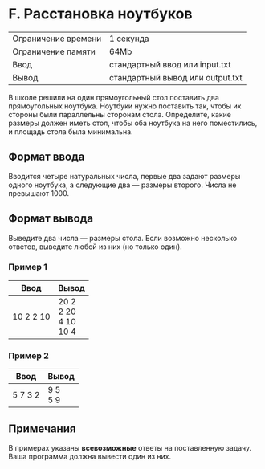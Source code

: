 # F. Расстановка ноутбуков

<table><tbody><tr class="time-limit"><td class="property-title">Ограничение времени</td><td>1&nbsp;секунда</td></tr><tr class="memory-limit"><td class="property-title">Ограничение памяти</td><td>64Mb</td></tr><tr class="input-file"><td class="property-title">Ввод</td><td colspan="1">стандартный ввод или input.txt</td></tr><tr class="output-file"><td class="property-title">Вывод</td><td colspan="1">стандартный вывод или output.txt</td></tr></tbody></table>

В школе решили на один прямоугольный стол поставить два прямоугольных ноутбука. Ноутбуки нужно поставить так, чтобы их стороны были параллельны сторонам стола. Определите, какие размеры должен иметь стол, чтобы оба ноутбука на него поместились, и площадь стола была минимальна.

## Формат ввода

Вводится четыре натуральных числа, первые два задают размеры одного ноутбука, а следующие два — размеры второго. Числа не превышают 1000.

## Формат вывода

Выведите два числа — размеры стола. Если возможно несколько ответов, выведите любой из них (но только один).

### Пример 1

| Ввод | Вывод|
| --- | --- |
| 10 2 2 10 | 20 2<br> 2 20<br> 4 10<br>10 4|

### Пример 2

| Ввод | Вывод|
| --- | --- |
| 5 7 3 2 | 9 5<br> 5 9|

## Примечания

В примерах указаны **всевозможные** ответы на поставленную задачу. Ваша программа должна вывести один из них.

